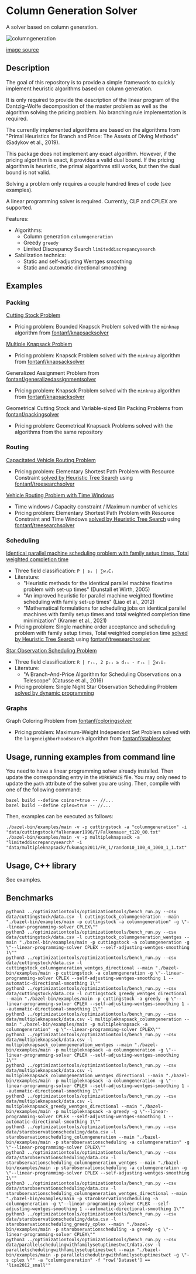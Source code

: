 # Column Generation Solver

A solver based on column generation.

![columngeneration](img/columngeneration.jpg?raw=true "columngeneration")

[image source](https://commons.wikimedia.org/wiki/File:ColonnesPavillonTrajan.jpg)

## Description

The goal of this repository is to provide a simple framework to quickly implement heuristic algorithms based on column generation.

It is only required to provide the description of the linear program of the Dantzig–Wolfe decomposition of the master problem as well as the algorithm solving the pricing problem.
No branching rule implementation is required.

The currently implemented algorithms are based on the algorithms from "Primal Heuristics for Branch and Price: The Assets of Diving Methods" (Sadykov et al., 2019).

This package does not implement any exact algorithm. However, if the pricing algorithm is exact, it provides a valid dual bound.
If the pricing algorithm is heuristic, the primal algorithms still works, but then the dual bound is not valid.

Solving a problem only requires a couple hundred lines of code (see examples).

A linear programming solver is required. Currently, CLP and CPLEX are supported.

Features:
* Algorithms:
  * Column generation `columngeneration`
  * Greedy `greedy`
  * Limited Discrepancy Search `limiteddiscrepancysearch`
* Sabilization technics:
  * Static and self-adjusting Wentges smoothing
  * Static and automatic directional smoothing

## Examples

### Packing

[Cutting Stock Problem](examples/cuttingstock.hpp)
* Pricing problem: Bounded Knapsck Problem solved with the `minknap` algorithm from [fontanf/knapsacksolver](https://github.com/fontanf/knapsacksolver)

[Multiple Knapsack Problem](examples/multipleknapsack.hpp)
* Pricing problem: Knapsck Problem solved with the `minknap` algorithm from [fontanf/knapsacksolver](https://github.com/fontanf/knapsacksolver)

Generalized Assignment Problem from [fontanf/generalizedassignmentsolver](https://github.com/fontanf/generalizedassignmentsolver/blob/master/generalizedassignmentsolver/algorithms/columngeneration.cpp)
* Pricing problem: Knapsck Problem solved with the `minknap` algorithm from [fontanf/knapsacksolver](https://github.com/fontanf/knapsacksolver)

Geometrical Cutting Stock and Variable-sized Bin Packing Problems from [fontanf/packingsolver](https://github.com/fontanf/packingsolver/blob/master/packingsolver/algorithms/column_generation.hpp)
* Pricing problem: Geometrical Knapsack Problems solved with the algorithms from the same repository

### Routing

[Capacitated Vehicle Routing Problem](examples/capacitatedvehiclerouting.hpp)
* Pricing problem: Elementary Shortest Path Problem with Resource Constraint [solved by Heuristic Tree Search](examples/pricingsolver/espprc.hpp) using [fontanf/treesearchsolver](https://github.com/fontanf/treesearchsolver)

[Vehicle Routing Problem with Time Windows](examples/vehicleroutingwithtimewindows.hpp)
* Time windows / Capacity constraint / Maximum number of vehicles
* Pricing problem: Elementary Shortest Path Problem with Resource Constraint and Time Windows [solved by Heuristic Tree Search](examples/pricingsolver/espprctw.hpp) using [fontanf/treesearchsolver](https://github.com/fontanf/treesearchsolver)

### Scheduling

[Identical parallel machine scheduling problem with family setup times, Total weighted completion time](examples/parallelschedulingwithfamilysetuptimestwct.hpp)
* Three field classification: `P | sᵢ | ∑wⱼCⱼ`
* Literature:
  * "Heuristic methods for the identical parallel machine flowtime problem with set-up times" (Dunstall et Wirth, 2005)
  * "An improved heuristic for parallel machine weighted flowtime scheduling with family set-up times" (Liao et al., 2012)
  * "Mathematical formulations for scheduling jobs on identical parallel machines with family setup times and total weighted completion time minimization" (Kramer et al., 2021)
* Pricing problem: Single machine order acceptance and scheduling problem with family setup times, Total weighted completion time [solved by Heuristic Tree Search](examples/pricingsolver/oaschedulingwithfamilysetuptimestwct.hpp) using [fontanf/treesearchsolver](https://github.com/fontanf/treesearchsolver)

[Star Observation Scheduling Problem](examples/starobservationscheduling.hpp)
* Three field classification: `R | rⱼᵢ, 2 pⱼᵢ ≥ dⱼᵢ - rⱼᵢ | ∑wⱼUⱼ`
* Literature:
  * "A Branch-And-Price Algorithm for Scheduling Observations on a Telescope" (Catusse et al., 2016)
* Pricing problem: Single Night Star Observation Scheduling Problem [solved by dynamic programming](examples/pricingsolver/singlenightstarobservationscheduling.hpp)

### Graphs

Graph Coloring Problem from [fontanf/coloringsolver](https://github.com/fontanf/coloringsolver/blob/master/coloringsolver/algorithms/columngeneration.cpp)
* Pricing problem: Maximum-Weight Independent Set Problem solved with the `largeneighborhoodsearch` algorithm from [fontanf/stablesolver](https://github.com/fontanf/stablesolver)

## Usage, running examples from command line

You need to have a linear programming solver already installed. Then update the corresponding entry in the `WORKSPACE` file. You may only need to update the `path` attribute of the solver you are using. Then, compile with one of the following command:
```shell
bazel build --define coinor=true -- //...
bazel build --define cplex=true -- //...
```

Then, examples can be executed as follows:
```shell
./bazel-bin/examples/main -v -p cuttingstock -a "columngeneration" -i "data/cuttingstock/falkenauer1996/T/Falkenauer_t120_00.txt"
./bazel-bin/examples/main -v -p multipleknapsack -a "limiteddiscrepancysearch" -i "data/multipleknapsack/fukunaga2011/FK_1/random10_100_4_1000_1_1.txt"
```

## Usage, C++ library

See examples.

## Benchmarks

```shell
python3 ../optimizationtools/optimizationtools/bench_run.py --csv data/cuttingstock/data.csv -l cuttingstock_columngeneration --main "./bazel-bin/examples/main -p cuttingstock -a columngeneration" -g \"--linear-programming-solver CPLEX\""
python3 ../optimizationtools/optimizationtools/bench_run.py --csv data/cuttingstock/data.csv -l cuttingstock_columngeneration_wentges --main "./bazel-bin/examples/main -p cuttingstock -a columngeneration -g \"--linear-programming-solver CPLEX --self-adjusting-wentges-smoothing 1\""
python3 ../optimizationtools/optimizationtools/bench_run.py --csv data/cuttingstock/data.csv -l cuttingstock_columngeneration_wentges_directional --main "./bazel-bin/examples/main -p cuttingstock -a columngeneration -g \"--linear-programming-solver CPLEX --self-adjusting-wentges-smoothing 1 --automatic-directional-smoothing 1\""
python3 ../optimizationtools/optimizationtools/bench_run.py --csv data/cuttingstock/data.csv -l cuttingstock_greedy_wentges_directional --main "./bazel-bin/examples/main -p cuttingstock -a greedy -g \"--linear-programming-solver CPLEX --self-adjusting-wentges-smoothing 1 --automatic-directional-smoothing 1\""
python3 ../optimizationtools/optimizationtools/bench_run.py --csv data/multipleknapsack/data.csv -l multipleknapsack_columngeneration --main "./bazel-bin/examples/main -p multipleknapsack -a columngeneration" -g \"--linear-programming-solver CPLEX\""
python3 ../optimizationtools/optimizationtools/bench_run.py --csv data/multipleknapsack/data.csv -l multipleknapsack_columngeneration_wentges --main "./bazel-bin/examples/main -p multipleknapsack -a columngeneration -g \"--linear-programming-solver CPLEX --self-adjusting-wentges-smoothing 1\""
python3 ../optimizationtools/optimizationtools/bench_run.py --csv data/multipleknapsack/data.csv -l multipleknapsack_columngeneration_wentges_directional --main "./bazel-bin/examples/main -p multipleknapsack -a columngeneration -g \"--linear-programming-solver CPLEX --self-adjusting-wentges-smoothing 1 --automatic-directional-smoothing 1\""
python3 ../optimizationtools/optimizationtools/bench_run.py --csv data/multipleknapsack/data.csv -l multipleknapsack_greedy_wentges_directional --main "./bazel-bin/examples/main -p multipleknapsack -a greedy -g \"--linear-programming-solver CPLEX --self-adjusting-wentges-smoothing 1 --automatic-directional-smoothing 1\""
python3 ../optimizationtools/optimizationtools/bench_run.py --csv data/starobservationscheduling/data.csv -l starobservationscheduling_columngeneration --main "./bazel-bin/examples/main -p starobservationscheduling -a columngeneration" -g \"--linear-programming-solver CPLEX\""
python3 ../optimizationtools/optimizationtools/bench_run.py --csv data/starobservationscheduling/data.csv -l starobservationscheduling_columngeneration_wentges --main "./bazel-bin/examples/main -p starobservationscheduling -a columngeneration -g \"--linear-programming-solver CPLEX --self-adjusting-wentges-smoothing 1\""
python3 ../optimizationtools/optimizationtools/bench_run.py --csv data/starobservationscheduling/data.csv -l starobservationscheduling_columngeneration_wentges_directional --main "./bazel-bin/examples/main -p starobservationscheduling -a columngeneration -g \"--linear-programming-solver CPLEX --self-adjusting-wentges-smoothing 1 --automatic-directional-smoothing 1\""
python3 ../optimizationtools/optimizationtools/bench_run.py --csv data/starobservationscheduling/data.csv -l starobservationscheduling_greedy_cplex --main "./bazel-bin/examples/main -p starobservationscheduling -a greedy -g \"--linear-programming-solver CPLEX\""
python3 ../optimizationtools/optimizationtools/bench_run.py --csv data/parallelschedulingwithfamilysetuptimestwct/data.csv -l parallelschedulingwithfamilysetuptimestwct --main "./bazel-bin/examples/main -p parallelschedulingwithfamilysetuptimestwct -g \"-s cplex \"" -a "columngeneration" -f "row['Dataset'] == 'liao2012_small'"
```

